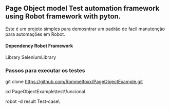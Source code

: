 ## Page Object model Test automation framework using Robot framework with pyton.

Este é um projeto simples para demosntrar um padrão de facil manutenção para automações em Robot. 

#### Dependency Robot Framework 

Library SeleniumLibrary

### Passos para executar os testes

git clone https://github.com/Rommelfoxx/PageObjectExample.git

cd PageObjectExample\test\funcional

robot -d result Test-case\
